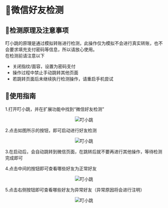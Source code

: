 # 💬微信好友检测
## 🛴检测原理及注意事项
叮小跳的原理是通过模拟转账进行检测，此操作仅为模拟不会进行真实转账，也不会要求填充支付密码等信息，所以请放心使用。<br/>
在检测前请注意以下
* 关闭指纹/面容，设置为密码支付
* 操作过程中禁止手动跳转其他页面
* 若跳转页面后未继续执行检测操作，请重启手机尝试
## 📘使用指南
1.打开叮小跳，并在扩展功能中找到“微信好友检测”

<center>

![叮小跳](https://b.dinglegedong.com/img/haoyou/b1.png)<br/>

</center>

2.点击如图所示的按钮，即可启动进行好友检测

<center>

![叮小跳](https://b.dinglegedong.com/img/haoyou/b2.png)<br/>

</center>

3.在启动后，会自动跳转到微信页面，在跳转后就不要再进行其他操作，等待检测完成即可


4.点击中间的按钮即可查看哪些好友为正常好友
<center>

![叮小跳](https://b.dinglegedong.com/img/haoyou/b3.png)<br/>

</center>

5.点击右侧按钮即可查看哪些好友为异常好友（异常原因将会进行注明）
<center>

![叮小跳](https://b.dinglegedong.com/img/haoyou/b4.png)<br/>

</center>
